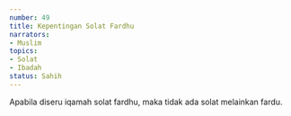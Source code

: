 ```yaml
---
number: 49
title: Kepentingan Solat Fardhu
narrators:
- Muslim
topics:
- Solat
- Ibadah
status: Sahih
---
```


Apabila diseru iqamah solat fardhu, maka tidak ada solat melainkan fardu.

